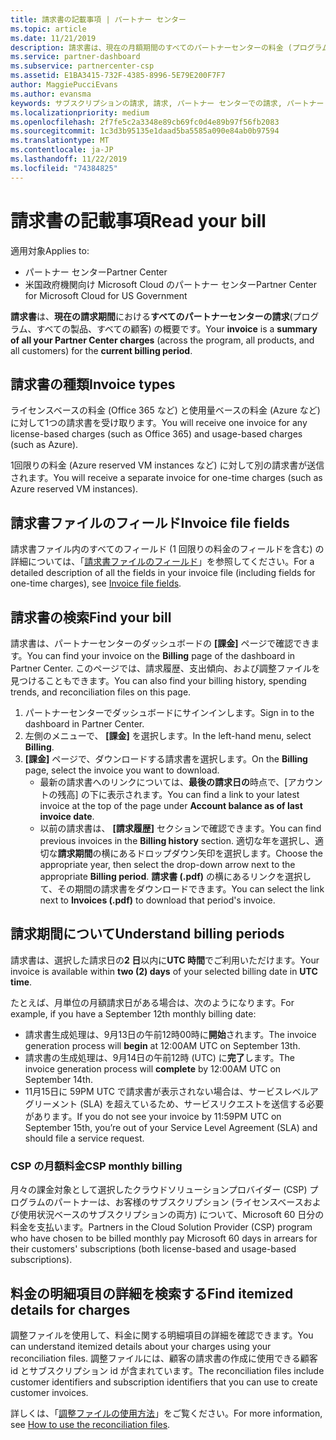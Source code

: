 ```yaml
---
title: 請求書の記載事項 | パートナー センター
ms.topic: article
ms.date: 11/21/2019
description: 請求書は、現在の月額期間のすべてのパートナーセンターの料金 (プログラム、製品、および顧客にわたる) の概要です。
ms.service: partner-dashboard
ms.subservice: partnercenter-csp
ms.assetid: E1BA3415-732F-4385-8996-5E79E200F7F7
author: MaggiePucciEvans
ms.author: evansma
keywords: サブスクリプションの請求, 請求, パートナー センターでの請求, パートナー センターの請求, 請求書の記載事項, 請求書, パートナー センターの請求書, CSP 請求書, 請求書の場所
ms.localizationpriority: medium
ms.openlocfilehash: 2f7fe5c2a3348e89cb69fc0d4e89b97f56fb2083
ms.sourcegitcommit: 1c3d3b95135e1daad5ba5585a090e84ab0b97594
ms.translationtype: MT
ms.contentlocale: ja-JP
ms.lasthandoff: 11/22/2019
ms.locfileid: "74384825"
---
```

# <a name="read-your-bill"></a><span data-ttu-id="ed79e-104">請求書の記載事項</span><span class="sxs-lookup"><span data-stu-id="ed79e-104">Read your bill</span></span>

<span data-ttu-id="ed79e-105">適用対象</span><span class="sxs-lookup"><span data-stu-id="ed79e-105">Applies to:</span></span>

- <span data-ttu-id="ed79e-106">パートナー センター</span><span class="sxs-lookup"><span data-stu-id="ed79e-106">Partner Center</span></span>
- <span data-ttu-id="ed79e-107">米国政府機関向け Microsoft Cloud のパートナー センター</span><span class="sxs-lookup"><span data-stu-id="ed79e-107">Partner Center for Microsoft Cloud for US Government</span></span>

<span data-ttu-id="ed79e-108">**請求書**は、**現在の請求期間**における**すべてのパートナーセンターの請求**(プログラム、すべての製品、すべての顧客) の概要です。</span><span class="sxs-lookup"><span data-stu-id="ed79e-108">Your **invoice** is a **summary of all your Partner Center charges** (across the program, all products, and all customers) for the **current billing period**.</span></span>

## <a name="invoice-types"></a><span data-ttu-id="ed79e-109">請求書の種類</span><span class="sxs-lookup"><span data-stu-id="ed79e-109">Invoice types</span></span>

<span data-ttu-id="ed79e-110">ライセンスベースの料金 (Office 365 など) と使用量ベースの料金 (Azure など) に対して1つの請求書を受け取ります。</span><span class="sxs-lookup"><span data-stu-id="ed79e-110">You will receive one invoice for any license-based charges (such as Office 365) and usage-based charges (such as Azure).</span></span>

<span data-ttu-id="ed79e-111">1回限りの料金 (Azure reserved VM instances など) に対して別の請求書が送信されます。</span><span class="sxs-lookup"><span data-stu-id="ed79e-111">You will receive a separate invoice for one-time charges (such as Azure reserved VM instances).</span></span>

## <a name="invoice-file-fields"></a><span data-ttu-id="ed79e-112">請求書ファイルのフィールド</span><span class="sxs-lookup"><span data-stu-id="ed79e-112">Invoice file fields</span></span>

<span data-ttu-id="ed79e-113">請求書ファイル内のすべてのフィールド (1 回限りの料金のフィールドを含む) の詳細については、「[請求書ファイルのフィールド](invoice-file.md)」を参照してください。</span><span class="sxs-lookup"><span data-stu-id="ed79e-113">For a detailed description of all the fields in your invoice file (including fields for one-time charges), see [Invoice file fields](invoice-file.md).</span></span>

## <a name="find-your-bill"></a><span data-ttu-id="ed79e-114">請求書の検索</span><span class="sxs-lookup"><span data-stu-id="ed79e-114">Find your bill</span></span>

<span data-ttu-id="ed79e-115">請求書は、パートナーセンターのダッシュボードの **[課金]** ページで確認できます。</span><span class="sxs-lookup"><span data-stu-id="ed79e-115">You can find your invoice on the **Billing** page of the dashboard in Partner Center.</span></span> <span data-ttu-id="ed79e-116">このページでは、請求履歴、支出傾向、および調整ファイルを見つけることもできます。</span><span class="sxs-lookup"><span data-stu-id="ed79e-116">You can also find your billing history, spending trends, and reconciliation files on this page.</span></span>

1. <span data-ttu-id="ed79e-117">パートナーセンターでダッシュボードにサインインします。</span><span class="sxs-lookup"><span data-stu-id="ed79e-117">Sign in to the dashboard in Partner Center.</span></span>
2. <span data-ttu-id="ed79e-118">左側のメニューで、 **[課金]** を選択します。</span><span class="sxs-lookup"><span data-stu-id="ed79e-118">In the left-hand menu, select **Billing**.</span></span>
3. <span data-ttu-id="ed79e-119">**[課金]** ページで、ダウンロードする請求書を選択します。</span><span class="sxs-lookup"><span data-stu-id="ed79e-119">On the **Billing** page, select the invoice you want to download.</span></span>
    - <span data-ttu-id="ed79e-120">最新の請求書へのリンクについては、**最後の請求日の**時点で、[アカウントの残高] の下に表示されます。</span><span class="sxs-lookup"><span data-stu-id="ed79e-120">You can find a link to your latest invoice at the top of the page under **Account balance as of last invoice date**.</span></span>
    - <span data-ttu-id="ed79e-121">以前の請求書は、 **[請求履歴]** セクションで確認できます。</span><span class="sxs-lookup"><span data-stu-id="ed79e-121">You can find previous invoices in the **Billing history** section.</span></span> <span data-ttu-id="ed79e-122">適切な年を選択し、適切な**請求期間**の横にあるドロップダウン矢印を選択します。</span><span class="sxs-lookup"><span data-stu-id="ed79e-122">Choose the appropriate year, then select the drop-down arrow next to the appropriate **Billing period**.</span></span> <span data-ttu-id="ed79e-123">**請求書 (.pdf)** の横にあるリンクを選択して、その期間の請求書をダウンロードできます。</span><span class="sxs-lookup"><span data-stu-id="ed79e-123">You can select the link next to **Invoices (.pdf)** to download that period's invoice.</span></span>

## <a name="understand-billing-periods"></a><span data-ttu-id="ed79e-124">請求期間について</span><span class="sxs-lookup"><span data-stu-id="ed79e-124">Understand billing periods</span></span>

<span data-ttu-id="ed79e-125">請求書は、選択した請求日の**2 日**以内に**UTC 時間**でご利用いただけます。</span><span class="sxs-lookup"><span data-stu-id="ed79e-125">Your invoice is available within **two (2) days** of your selected billing date in **UTC time**.</span></span>

<span data-ttu-id="ed79e-126">たとえば、月単位の月額請求日がある場合は、次のようになります。</span><span class="sxs-lookup"><span data-stu-id="ed79e-126">For example, if you have a September 12th monthly billing date:</span></span>

- <span data-ttu-id="ed79e-127">請求書生成処理は、9月13日の午前12時00時に**開始**されます。</span><span class="sxs-lookup"><span data-stu-id="ed79e-127">The invoice generation process will **begin** at 12:00AM UTC on September 13th.</span></span>
- <span data-ttu-id="ed79e-128">請求書の生成処理は、9月14日の午前12時 (UTC) に**完了**します。</span><span class="sxs-lookup"><span data-stu-id="ed79e-128">The invoice generation process will **complete** by 12:00AM UTC on September 14th.</span></span>
- <span data-ttu-id="ed79e-129">11月15日に 59PM UTC で請求書が表示されない場合は、サービスレベルアグリーメント (SLA) を超えているため、サービスリクエストを送信する必要があります。</span><span class="sxs-lookup"><span data-stu-id="ed79e-129">If you do not see your invoice by 11:59PM UTC on September 15th, you’re out of your Service Level Agreement (SLA) and should file a service request.</span></span>

### <a name="csp-monthly-billing"></a><span data-ttu-id="ed79e-130">CSP の月額料金</span><span class="sxs-lookup"><span data-stu-id="ed79e-130">CSP monthly billing</span></span>

<span data-ttu-id="ed79e-131">月々の課金対象として選択したクラウドソリューションプロバイダー (CSP) プログラムのパートナーは、お客様のサブスクリプション (ライセンスベースおよび使用状況ベースのサブスクリプションの両方) について、Microsoft 60 日分の料金を支払います。</span><span class="sxs-lookup"><span data-stu-id="ed79e-131">Partners in the Cloud Solution Provider (CSP) program who have chosen to be billed monthly pay Microsoft 60 days in arrears for their customers' subscriptions (both license-based and usage-based subscriptions).</span></span>

## <a name="find-itemized-details-for-charges"></a><span data-ttu-id="ed79e-132">料金の明細項目の詳細を検索する</span><span class="sxs-lookup"><span data-stu-id="ed79e-132">Find itemized details for charges</span></span>

<span data-ttu-id="ed79e-133">調整ファイルを使用して、料金に関する明細項目の詳細を確認できます。</span><span class="sxs-lookup"><span data-stu-id="ed79e-133">You can understand itemized details about your charges using your reconciliation files.</span></span> <span data-ttu-id="ed79e-134">調整ファイルには、顧客の請求書の作成に使用できる顧客 id とサブスクリプション id が含まれています。</span><span class="sxs-lookup"><span data-stu-id="ed79e-134">The reconciliation files include customer identifiers and subscription identifiers that you can use to create customer invoices.</span></span>

<span data-ttu-id="ed79e-135">詳しくは、「[調整ファイルの使用方法](use-the-reconciliation-files.md)」をご覧ください。</span><span class="sxs-lookup"><span data-stu-id="ed79e-135">For more information, see [How to use the reconciliation files](use-the-reconciliation-files.md).</span></span>
